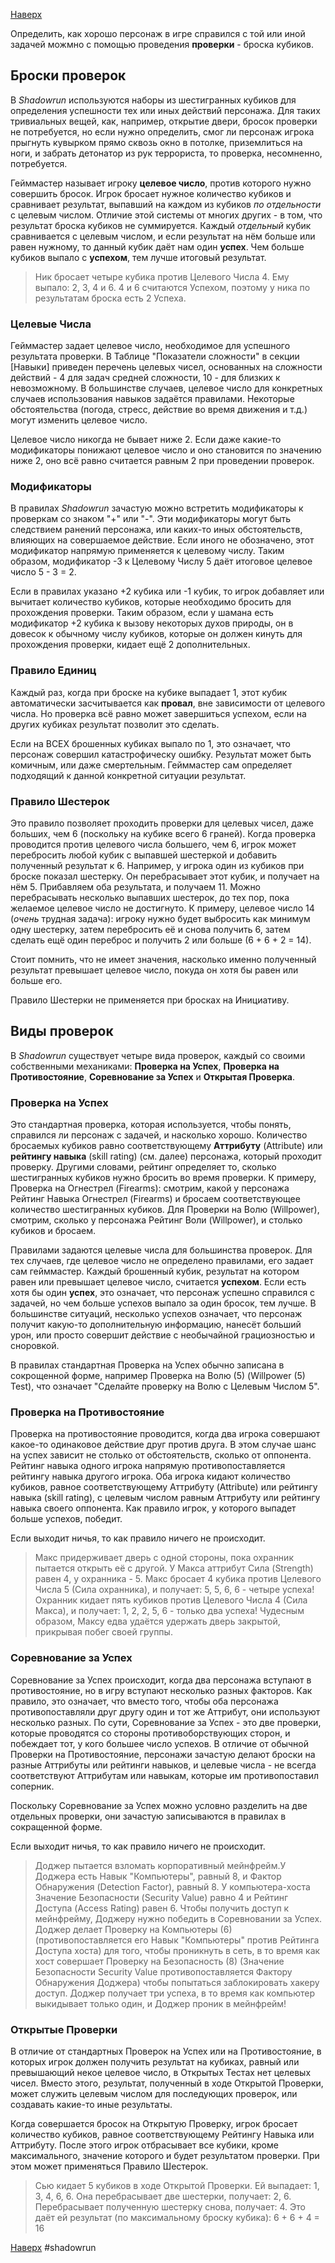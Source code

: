 [Наверх](Shadowrun%203rd%20Ed.md)

Определить, как хорошо персонаж в игре справился с той или иной задачей можмно с помощью проведения **проверки** - броска кубиков.

## Броски проверок
В *Shadowrun* используются наборы из шестигранных кубиков для определения успешности тех или иных действий персонажа. Для таких тривиальных вещей, как, например, открытие двери, бросок проверки не потребуется, но если нужно определить, смог ли персонаж игрока прыгнуть кувырком прямо сквозь окно в потолке, приземлиться на ноги, и забрать детонатор из рук террориста, то проверка, несомненно, потребуется.

Гейммастер называет игроку **целевое число**, против которого нужно совершить бросок. Игрок бросает нужное количество кубиков и сравнивает результат, выпавший на каждом из кубиков *по отдельности* с целевым числом. Отличие этой системы от многих других - в том, что результат броска кубиков не суммируется. Каждый *отдельный* кубик сравнивается с целевым числом, и если результат на нём больше или равен нужному, то данный кубик даёт нам один **успех**. Чем больше кубиков выпало с **успехом**, тем лучше итоговый результат.

>Ник бросает четыре кубика против Целевого Числа 4. Ему выпало:
>2, 3, 4 и 6.
>4 и 6 считаются Успехом, поэтому у ника по результатам броска есть 2 Успеха.

### Целевые Числа
Гейммастер задает целевое число, необходимое для успешного результата проверки.
В Таблице "Показатели сложности" в секции [Навыки] приведен перечень целевых чисел, основанных на сложности действий - 4 для задач средней сложности, 10 - для близких к невозможному. В большинстве случаев, целевое число для конкретных случаев использования навыков задаётся правилами. Некоторые обстоятельства (погода, стресс, действие во время движения и т.д.) могут изменить целевое число.

Целевое число никогда не бывает ниже 2. Если даже какие-то модификаторы понижают целевое число и оно становится по значению ниже 2, оно всё равно считается равным 2 при проведении проверок.

### Модификаторы
В правилах *Shadowrun* зачастую можно встретить модификаторы к проверкам со знаком "+" или "-". Эти модификаторы могут быть следствием ранений персонажа, или каких-то иных обстоятельств, влияющих на совершаемое действие. Если иного не обозначено, этот модификатор напрямую применяется к целевому числу. Таким образом, модификатор -3 к Целевому Числу 5 даёт итоговое целевое число 5 - 3 = 2.

Если в правилах указано +2 кубика или -1 кубик, то игрок добавляет или вычитает количество кубиков, которые необходимо бросить для прохождения проверки. Таким образом, если у шамана есть модификатор +2 кубика к вызову некоторых духов природы, он в довесок к обычному числу кубиков, которые он должен кинуть для прохождения проверки, кидает ещё 2 дополнительных.

### Правило Единиц
Каждый раз, когда при броске на кубике выпадает 1, этот кубик автоматически засчитывается как **провал**, вне зависимости от целевого числа. Но проверка всё равно может завершиться успехом, если на других кубиках результат позволит это сделать.

Если на ВСЕХ брошенных кубиках выпало по 1, это означает, что персонаж совершил катастрофическу ошибку. Результат может быть комичным, или даже смертельным. Гейммастер сам определяет подходящий к данной конкретной ситуации результат.

### Правило Шестерок
Это правило позволяет проходить проверки для целевых чисел, даже больших, чем 6 (поскольку на кубике всего 6 граней). Когда проверка проводится против целевого числа большего, чем 6, игрок может перебросить любой кубик с выпавшей шестеркой и добавить полученный результат к 6. Например, у игрока один из кубиков при броске показал шестерку. Он перебрасывает этот кубик, и получает на нём 5. Прибавляем оба результата, и получаем 11. Можно перебрасывать несколько выпавших шестерок, до тех пор, пока желаемое целевое число не достигнуто. К примеру, целевое число 14 (*очень* трудная задача): игроку нужно будет выбросить как минимум одну шестерку, затем перебросить её и снова получить 6, затем сделать ещё один переброс и получить 2 или больше (6 + 6 + 2 = 14).

Стоит помнить, что не имеет значения, насколько именно полученный результат превышает целевое число, покуда он хотя бы равен или больше его.

Правило Шестерки не применяется при бросках на Инициативу.

## Виды проверок
В *Shadowrun* существует четыре вида проверок, каждый со своими собственными механиками: **Проверка на Успех**, **Проверка на Противостояние**, **Соревнование за Успех** и **Открытая Проверка**.

### Проверка на Успех
Это стандартная проверка, которая используется, чтобы понять, справился ли персонаж с задачей, и насколько хорошо. Количество бросаемых кубиков равно соответствующему **Аттрибуту** (Attribute) или **рейтингу навыка** (skill rating) (см. далее) персонажа, который проходит проверку. Другими словами, рейтинг определяет то, сколько шестигранных кубиков нужно бросить во время проверки. К примеру, Проверка на Огнестрел (Firearms): смотрим, какой у персонажа Рейтинг Навыка Огнестрел (Firearms) и бросаем соответствующее количество шестигранных кубиков. Для Проверки на Волю (Willpower), смотрим, сколько у персонажа Рейтинг Воли (Willpower), и столько кубиков и бросаем.

Правилами задаются целевые числа для большинства проверок. Для тех случаев, где целевое число не определено правилами, его задает сам гейммастер. Каждый брошенный кубик, результат на котором равен или превышает целевое число, считается **успехом**. Если есть хотя бы один **успех**, это означает, что персонаж успешно справился с задачей, но чем больше успехов выпало за один бросок, тем лучше. В большинстве ситуаций, несколько успехов означает, что персонаж получит какую-то дополнительную информацию, нанесёт больший урон, или просто совершит действие с необычайной грациозностью и сноровкой.

В правилах стандартная Проверка на Успех обычно записана в сокрощенной форме, например Проверка на Волю (5) (Willpower (5) Test), что означает "Сделайте проверку на Волю с Целевым Числом 5".

### Проверка на Противостояние
Проверка на противостояние проводится, когда два игрока совершают какое-то одинаковое действие друг против друга. В этом случае шанс на успех зависит не столько от обстоятельств, сколько от оппонента. Рейтинг навыка одного игрока напрямую противопоставляется рейтингу навыка другого игрока. Оба игрока кидают количество кубиков, равное соответствующему Аттрибуту (Attribute) или рейтингу навыка (skill rating), с целевым числом равным Аттрибуту или рейтингу навыка своего оппонента. Как правило игрок, у которого выпадет больше успехов, победит.

Если выходит ничья, то как правило ничего не происходит.

>Макс придерживает дверь с одной стороны, пока охранник пытается открыть её с другой. У Макса аттрибут Сила (Strength) равен 4, у охранника - 5. Макс бросает 4 кубика против Целевого Числа 5 (Сила охранника), и получает:
>5, 5, 6, 6 - четыре успеха!
>Охранник кидает пять кубиков против Целевого Числа 4 (Сила Макса), и получает:
>1, 2, 2, 5, 6 - только два успеха!
>Чудесным образом, Максу едва удаётся удержать дверь закрытой, прикрывая побег своей группы.

### Соревнование за Успех
Соревнование за Успех происходит, когда два персонажа вступают в противостояние, но в игру вступают несколько разных факторов. Как правило, это означает, что вместо того, чтобы оба персонажа противопоставляли друг другу один и тот же Аттрибут, они используют несколько разных. По сути, Соревнование за Успех - это две проверки, которые проводятся со стороны противоборствующих сторон, и побеждает тот, у кого большее число успехов. В отличие от обычной Проверки на Противостояние, персонажи зачастую делают броски на разные Аттрибуты или рейтинги навыков, и целевые числа - не всегда соответствуют Аттрибутам или навыкам, которые им противопоставил соперник.

Поскольку Соревнование за Успех можно условно разделить на две отдельных проверки, они зачастую записываются в правилах в сокращенной форме.

Если выходит ничья, то как правило ничего не происходит.

>Доджер пытается взломать корпоративный мейнфрейм.У Доджера есть Навык "Компьютеры", равный 8, и Фактор Обнаружения (Detection Factor), равный 8. У компьютера-хоста Значение Безопасности (Security Value) равно 4 и Рейтинг Доступа (Access Rating) равен 6. Чтобы получить доступ к мейнфрейму, Доджеру нужно победить в Соревновании за Успех. Доджер делает Проверку на Компьютеры (6) (противопоставляется его Навык "Компьютеры" против Рейтинга Доступа хоста) для того, чтобы проникнуть в сеть, в то время как хост совершает Проверку на Безопасность (8) (Значение Безопасности Security Value противопоставляется Фактору Обнаружения Доджера) чтобы попытаться заблокировать хакеру доступ. Доджер получает три успеха, в то время как компьютер выкидывает только один, и Доджер проник в мейнфрейм!

### Открытые Проверки
В отличие от стандартных Проверок на Успех или на Противостояние, в которых игрок должен получить результат на кубиках, равный или превышающий некое целевое число, в Открытых Тестах нет целевых чисел. Вместо этого, результат, полученный в ходе Открытой Проверки, может служить целевым числом для последующих проверок, или создавать какие-то иные результаты.

Когда совершается бросок на Открытую Проверку, игрок бросает количество кубиков, равное соответствующему Рейтингу Навыка или Аттрибуту. После этого игрок отбрасывает все кубики, кроме максимального, значение которого и будет результатом проверки. При этом может применяться Правило Шестерок.

>Сью кидает 5 кубиков в ходе Открытой Проверки. Ей выпадает:
>1, 3, 4, 6, 6.
>Она перебрасывает две шестерки, получает:
>2, 6.
>Перебрасывает полученную шестерку снова, получает:
>4.
>Это даёт ей результат (по максимальному броску кубика):
>6 + 6 + 4 = 16


[Наверх](Shadowrun%203rd%20Ed.md)
#shadowrun